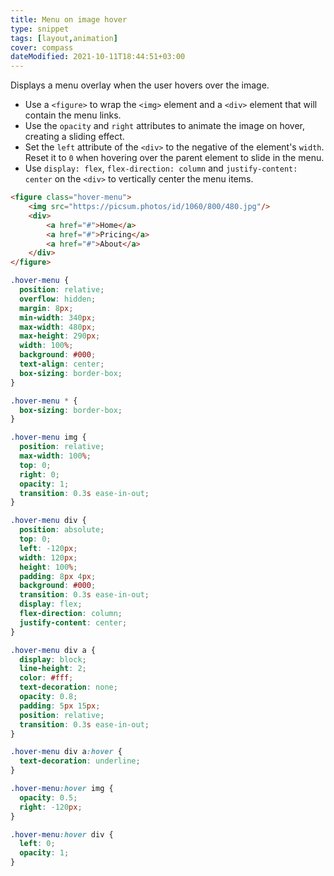 ```yaml
---
title: Menu on image hover
type: snippet
tags: [layout,animation]
cover: compass
dateModified: 2021-10-11T18:44:51+03:00
---
```


Displays a menu overlay when the user hovers over the image.

- Use a `<figure>` to wrap the `<img>` element and a `<div>` element that will contain the menu links.
- Use the `opacity` and `right` attributes to animate the image on hover, creating a sliding effect.
- Set the `left` attribute of the `<div>` to the negative of the element's `width`. Reset it to `0` when hovering over the parent element to slide in the menu.
- Use `display: flex`, `flex-direction: column` and `justify-content: center` on the `<div>` to vertically center the menu items.

```html
<figure class="hover-menu">
	<img src="https://picsum.photos/id/1060/800/480.jpg"/>
	<div>
		<a href="#">Home</a>
		<a href="#">Pricing</a>
		<a href="#">About</a>
	</div>
</figure>
```

```css
.hover-menu {
  position: relative;
  overflow: hidden;
  margin: 8px;
  min-width: 340px;
  max-width: 480px;
  max-height: 290px;
  width: 100%;
  background: #000;
  text-align: center;
  box-sizing: border-box;
}

.hover-menu * {
  box-sizing: border-box;
}

.hover-menu img {
  position: relative;
  max-width: 100%;
  top: 0;
  right: 0;
  opacity: 1;
  transition: 0.3s ease-in-out;
}

.hover-menu div {
  position: absolute;
  top: 0;
  left: -120px;
  width: 120px;
  height: 100%;
  padding: 8px 4px;
  background: #000;
  transition: 0.3s ease-in-out;
  display: flex;
  flex-direction: column;
  justify-content: center;
}

.hover-menu div a {
  display: block;
  line-height: 2;
  color: #fff;
  text-decoration: none;
  opacity: 0.8;
  padding: 5px 15px;
  position: relative;
  transition: 0.3s ease-in-out;
}

.hover-menu div a:hover {
  text-decoration: underline;
}

.hover-menu:hover img {
  opacity: 0.5;
  right: -120px;
}

.hover-menu:hover div {
  left: 0;
  opacity: 1;
}
```
